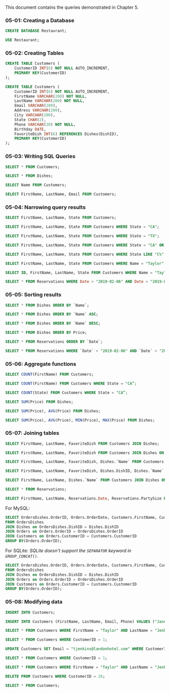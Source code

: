 This document contains the queries demonstrated in Chapter 5.

### 05-01: Creating a Database
```SQL
CREATE DATABASE Restaurant;
```

```SQL
USE Restaurant;
```

### 05-02: Creating Tables
```SQL
CREATE TABLE Customers (
    CustomerID INT(6) NOT NULL AUTO_INCREMENT,
    PRIMARY KEY(CustomerID)
);
```

```SQL
CREATE TABLE Customers (
    CustomerID INT(6) NOT NULL AUTO_INCREMENT,
    FirstName VARCHAR(200) NOT NULL,
    LastName VARCHAR(200) NOT NULL,
    Email VARCHAR(200),
    Address VARCHAR(200),
    City VARCHAR(200),
    State CHAR(2),
    Phone VARCHAR(20) NOT NULL,
    Birthday DATE,
    FavoriteDish INT(6) REFERENCES Dishes(DishID),
    PRIMARY KEY(CustomerID)
);
```

### 05-03: Writing SQL Queries
```SQL
SELECT * FROM Customers;
```

```SQL
SELECT * FROM Dishes;
```

```SQL
SELECT Name FROM Customers;
```

```SQL
SELECT FirstName, LastName, Email FROM Customers;
```

### 05-04: Narrowing query results
```SQL
SELECT FirstName, LastName, State FROM Customers;
```

```SQL
SELECT FirstName, LastName, State FROM Customers WHERE State = "CA";
```

```SQL
SELECT FirstName, LastName, State FROM Customers WHERE State = "TX";
```

```SQL
SELECT FirstName, LastName, State FROM Customers WHERE State = "CA" OR State = "CO;
```

```SQL
SELECT FirstName, LastName, State FROM Customers WHERE State LIKE "C%";
```

```SQL
SELECT FirstName, LastName, State FROM Customers WHERE Name = "Taylor";
```

```SQL
SELECT ID, FirstName, LastName, State FROM Customers WHERE Name = "Taylor”;
```

```SQL
SELECT * FROM Reservations WHERE Date > "2019-02-06" AND Date < "2019-02-07”;
```

### 05-05: Sorting results
```SQL
SELECT * FROM Dishes ORDER BY `Name`;
```

```SQL
SELECT * FROM Dishes ORDER BY `Name` ASC;
```

```SQL
SELECT * FROM Dishes ORDER BY `Name` DESC;
```

```SQL
SELECT * FROM Dishes ORDER BY Price;
```

```SQL
SELECT * FROM Reservations ORDER BY `Date`;
```

```SQL
SELECT * FROM Reservations WHERE `Date` > "2019-02-06" AND `Date` < "2019-02-07" ORDER BY `Date`;
```

### 05-06: Aggregate functions
```SQL
SELECT COUNT(FirstName) FROM Customers;
```

```SQL
SELECT COUNT(FirstName) FROM Customers WHERE State = "CA”;
```

```SQL
SELECT COUNT(State) FROM Customers WHERE State = "CA”;
```

```SQL
SELECT SUM(Price) FROM Dishes;
```

```SQL
SELECT SUM(Price), AVG(Price) FROM Dishes;
```

```SQL
SELECT SUM(Price), AVG(Price), MIN(Price), MAX(Price) FROM Dishes;
```

### 05-07: Joining tables
```SQL
SELECT FirstName, LastName, FavoriteDish FROM Customers JOIN Dishes;
```

```SQL
SELECT FirstName, LastName, FavoriteDish FROM Customers JOIN Dishes ON Customers.FavoriteDish = Dishes.DishID;
```

```SQL
SELECT FirstName, LastName, FavoriteDish, Dishes.`Name` FROM Customers JOIN Dishes ON Customers.FavoriteDish = Dishes.DishID;
```

```SQL
SELECT FirstName, LastName, FavoriteDish, Dishes.DishID, Dishes.`Name` FROM Customers JOIN Dishes ON Customers.FavoriteDish = Dishes.DishID;
```

```SQL
SELECT FirstName, LastName, Dishes.`Name` FROM Customers JOIN Dishes ON Customers.FavoriteDish = Dishes.DishID;
```

```SQL
SELECT * FROM Reservations;
```

```SQL
SELECT FirstName, LastName, Reservations.Date, Reservations.PartySize FROM Customers JOIN Reservations ON Reservations.CustomerID = Customers.CustomerID ORDER BY Reservations.Date;
```

For MySQL:
```SQL
SELECT OrdersDishes.OrderID, Orders.OrderDate, Customers.FirstName, Customers.LastName, Customers.Phone, GROUP_CONCAT(Dishes.`Name` SEPARATOR ', ') AS Items, COUNT(OrdersDishes.DishID) AS Qty, SUM(Dishes.Price) AS Total
FROM OrdersDishes
JOIN Dishes on OrdersDishes.DishID = Dishes.DishID
JOIN Orders on Orders.OrderID = OrdersDishes.OrderID
JOIN Customers on Orders.CustomerID = Customers.CustomerID
GROUP BY(Orders.OrderID);
```

For SQLite:
_SQLite doesn’t support the `SEPARATOR` keyword in `GROUP_CONCAT()`._
```SQL
SELECT OrdersDishes.OrderID, Orders.OrderDate, Customers.FirstName, Customers.LastName, Customers.Phone, GROUP_CONCAT(Dishes.`Name`, ', ') AS Items, COUNT(OrdersDishes.DishID) AS Qty, SUM(Dishes.Price) AS Total
FROM OrdersDishes
JOIN Dishes on OrdersDishes.DishID = Dishes.DishID
JOIN Orders on Orders.OrderID = OrdersDishes.OrderID
JOIN Customers on Orders.CustomerID = Customers.CustomerID
GROUP BY(Orders.OrderID);
```

### 05-08: Modifying data
```SQL
INSERT INTO Customers;
```

```SQL
INSERT INTO Customers (FirstName, LastName, Email, Phone) VALUES ("Jane", "Smith", "jsmith2019@landonhotel.com", "415-555-1234");
```

```SQL
SELECT * FROM Customers WHERE FirstName = "Taylor" AND LastName = "Jenkins";
```

```SQL
SELECT * FROM Customers WHERE CustomerID = 1;
```

```SQL
UPDATE Customers SET Email = "tjenkins@landonhotel.com" WHERE CustomerID = 1;
```

```SQL
SELECT * FROM Customers WHERE CustomerID = 1;
```

```SQL
SELECT * FROM Customers WHERE FirstName = "Taylor" AND LastName = "Jenkins";
```

```SQL
DELETE FROM Customers WHERE CustomerID = 26;
```

```SQL
SELECT * FROM Customers;
```
